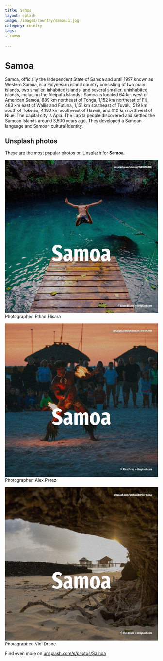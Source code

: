 ```yaml
---
title: Samoa
layout: splash
image: /images/country/samoa.1.jpg
category: country
tags:
- samoa

---
```

# Samoa

Samoa, officially the Independent State of Samoa and until 1997 known as Western Samoa, is a 
Polynesian island country consisting of two main islands, two smaller, inhabited islands, and 
several smaller, uninhabited islands, including the Aleipata Islands .
Samoa is located 64 km  west of American Samoa, 889 km  northeast of Tonga, 1,152 km  northeast of 
Fiji, 483 km  east of Wallis and Futuna, 1,151 km  southeast of Tuvalu, 519 km  south of Tokelau, 
4,190 km  southwest of Hawaii, and 610 km  northwest of Niue.
The capital city is Apia.
The Lapita people discovered and settled the Samoan Islands around 3,500 years ago.
They developed a Samoan language and Samoan cultural identity.

 
## Unsplash photos
These are the most popular photos on [Unsplash](https://unsplash.com) for **Samoa**.
 
![Samoa](/images/country/samoa.1.jpg)
Photographer:  Ethan Elisara
 
![Samoa](/images/country/samoa.2.jpg)
Photographer:  Alex Perez
 
![Samoa](/images/country/samoa.3.jpg)
Photographer:  Vidi Drone
 
Find even more on [unsplash.com/s/photos/Samoa](https://unsplash.com/s/photos/Samoa)
 
